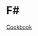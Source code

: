 # F#

[Cookbook](F#%20a76d963ac8a34efbb15c61cb38c66cdd/Cookbook%20e3ef774803784e8ea8600ab530346186.md)

